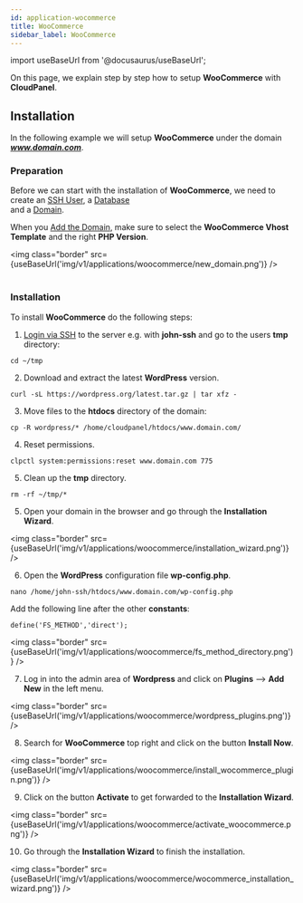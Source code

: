 ```yaml
---
id: application-wocommerce
title: WooCommerce
sidebar_label: WooCommerce
---
```


import useBaseUrl from '@docusaurus/useBaseUrl';

On this page, we explain step by step how to setup **WooCommerce** with **CloudPanel**.

## Installation

In the following example we will setup **WooCommerce** under the domain ***www.domain.com***.

### Preparation

Before we can start with the installation of **WooCommerce**, we need to create an [SSH User](users#adding-a-user), a [Database](databases#adding-a-database) <br />
and a [Domain](domains#adding-a-domain).

When you [Add the Domain](domains#adding-a-domain), make sure to select the **WooCommerce Vhost Template** and the right **PHP Version**.

<img class="border" src={useBaseUrl('img/v1/applications/woocommerce/new_domain.png')} /> <br /><br />

### Installation

To install **WooCommerce** do the following steps:

1. [Login via SSH](users#ssh-login) to the server e.g. with **john-ssh** and go to the users **tmp** directory:

```
cd ~/tmp
```

2. Download and extract the latest **WordPress** version.

```
curl -sL https://wordpress.org/latest.tar.gz | tar xfz -
```

3. Move files to the **htdocs** directory of the domain:

```
cp -R wordpress/* /home/cloudpanel/htdocs/www.domain.com/
```

4. Reset permissions.

```
clpctl system:permissions:reset www.domain.com 775
```

5. Clean up the **tmp** directory.

```
rm -rf ~/tmp/*
```

5. Open your domain in the browser and go through the **Installation Wizard**.

<img class="border" src={useBaseUrl('img/v1/applications/woocommerce/installation_wizard.png')} />

6. Open the **WordPress** configuration file **wp-config.php**.

```
nano /home/john-ssh/htdocs/www.domain.com/wp-config.php
```

Add the following line after the other **constants**:

```
define('FS_METHOD','direct');
```

<img class="border" src={useBaseUrl('img/v1/applications/woocommerce/fs_method_directory.png')} /> 

7. Log in into the admin area of **Wordpress** and click on **Plugins** --> **Add New** in the left menu.

<img class="border" src={useBaseUrl('img/v1/applications/woocommerce/wordpress_plugins.png')} /> 

8. Search for **WooCommerce** top right and click on the button **Install Now**.

<img class="border" src={useBaseUrl('img/v1/applications/woocommerce/install_wocommerce_plugin.png')} /> 

9. Click on the button **Activate** to get forwarded to the **Installation Wizard**.

<img class="border" src={useBaseUrl('img/v1/applications/woocommerce/activate_woocommerce.png')} /> 

10. Go through the **Installation Wizard** to finish the installation.

<img class="border" src={useBaseUrl('img/v1/applications/woocommerce/wocommerce_installation_wizard.png')} /> 




